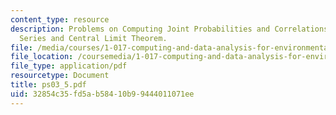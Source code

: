 ```yaml
---
content_type: resource
description: Problems on Computing Joint Probabilities and Correlations of a Time
  Series and Central Limit Theorem.
file: /media/courses/1-017-computing-and-data-analysis-for-environmental-applications-fall-2003/32854c35fd5ab58410b99444011071ee_ps03_5.pdf
file_location: /coursemedia/1-017-computing-and-data-analysis-for-environmental-applications-fall-2003/32854c35fd5ab58410b99444011071ee_ps03_5.pdf
file_type: application/pdf
resourcetype: Document
title: ps03_5.pdf
uid: 32854c35-fd5a-b584-10b9-9444011071ee
---
```

